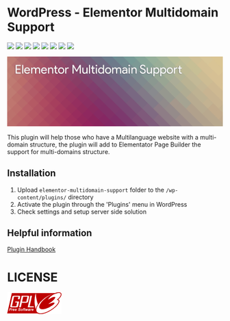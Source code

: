 # WordPress - Elementor Multidomain Support
[![](https://img.shields.io/badge/release-1.0.0-green.svg)](https://github.com/reatlat/wp-elementor-multidomain-support/releases/tag/v1.0.0)
[![](https://img.shields.io/badge/Sass-ready-ff69b4.svg?logo=sass)](https://sass-lang.com/)
[![](https://img.shields.io/badge/Prepros-6.3.0-00c3e2.svg?logo=processwire)](https://sass-lang.com/)
[![](https://img.shields.io/badge/Docker-ready-blue.svg?logo=docker)](https://hub.docker.com/_/wordpress/)
[![](https://img.shields.io/badge/PHP_5.6-ready-777BB4.svg?logo=php)](https://php.net/)
[![](https://img.shields.io/badge/PHP_7.2-ready-777BB4.svg?logo=php)](https://php.net/)
[![](https://img.shields.io/badge/PHP_7.3-ready-777BB4.svg?logo=php)](https://php.net/)
[![](https://img.shields.io/badge/WordPress-5.1.1-blue.svg?logo=wordpress)](https://wordpress.org/)

![Elementor Multidomain Support](./includes/banner-1544x500.png)

This plugin will help those who have a Multilanguage website with a multi-domain structure,
the plugin will add to Elementator Page Builder the support for multi-domains structure.

## Installation

1. Upload `elementor-multidomain-support` folder to the `/wp-content/plugins/` directory
2. Activate the plugin through the 'Plugins' menu in WordPress
3. Check settings and setup server side solution

## Helpful information
[Plugin Handbook](https://developer.wordpress.org/plugins/wordpress-org/how-to-use-subversion/)

# LICENSE
[![GNU GPL v3.0](./includes/gplv3-127x51.png)](./LICENSE)
